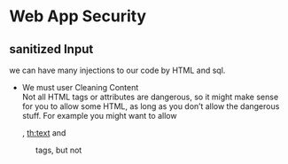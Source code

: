 # Web App Security  
  
## sanitized Input  
we can have many injections to our code by HTML and sql.  

* We must user Cleaning Content  
Not all HTML tags or attributes are dangerous, so it might make sense for you to allow some HTML, as long as you don’t allow the dangerous stuff. For example you might want to allow <p> , <th:text> and <ul> tags, but not <script>, <th:utext> or <iframe> tags.  
* Safe sql query  
Unsafe Query  
![unsafe](./WebSec_Image/unsafe.PNG)  
Safe Query  
![safe](./WebSec_Image/safe.PNG)  
  
## Many-To-Many  
what is the realationship  
![many](./WebSec_Image/many.PNG)  
How do it in the Model classes  
![model](./WebSec_Image/model.PNG)  

  
 Resources : [Mant-to-Many](https://www.baeldung.com/hibernate-many-to-many) 
